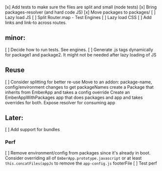 [x] Add tests to make sure the files are split and small (node tests)
[x] Bring packages-resolver (and hard code JS)
[x] Move packages to packages/
[ ] Lazy load JS
  [ ] Split Router.map - Test Engines
[ ] Lazy load CSS
[ ] Add links and link-to across routes. 

## minor:
[ ] Decide how to run tests. See engines. 
[ ] Generate .js tags dynamically for package1 and package2. It might not be needed after lazy loading of JS 

## Reuse

[ ] Consider splitting for better re-use
  Move to an addon: 
    package-name, config/environment changes to get packageNames
    create a Package that inherits from EmberApp and takes a config override
    Create an EmberAppWithPackages app that does packages and app and takes overrides for both. 
    Expose resolver for consuming app

## Later:

[ ] Add support for bundles

### Perf

[ ] Remove environment/config from packages since it's already in boot. 
  Consider overriding all of  `EmberApp.prototype.javascript` or at least `this.concatFiles(appJs` to remove the `app-config.js` footerFile
[ ] Test perf
